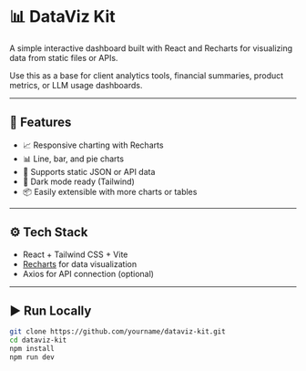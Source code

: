 # 📊 DataViz Kit

A simple interactive dashboard built with React and Recharts for visualizing data from static files or APIs.

Use this as a base for client analytics tools, financial summaries, product metrics, or LLM usage dashboards.

---

## 🔧 Features

- 📈 Responsive charting with Recharts
- 📊 Line, bar, and pie charts
- 📂 Supports static JSON or API data
- 🌙 Dark mode ready (Tailwind)
- 📦 Easily extensible with more charts or tables

---

## ⚙️ Tech Stack

- React + Tailwind CSS + Vite
- [Recharts](https://recharts.org/) for data visualization
- Axios for API connection (optional)

---

## ▶️ Run Locally

```bash
git clone https://github.com/yourname/dataviz-kit.git
cd dataviz-kit
npm install
npm run dev
